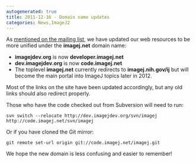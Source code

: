 ```yaml
---
autogenerated: true
title: 2011-12-16 - Domain name updates
categories: News,ImageJ2
---
```


As [mentioned on the mailing list](/ij/pipermail/imagej-devel/2011-November/000544.html), we have updated our web resources to be more unified under the **imagej.net** domain name:

-   **imagejdev.org** is now **developer.imagej.net**
-   **dev.imagejdev.org** is now **code.imagej.net**
-   The toplevel **imagej.net** currently redirects to **imagej.nih.gov/ij** but will become the main portal into ImageJ topics later in 2012.

Most of the links on the site have been updated accordingly, but any old links should also redirect properly.

Those who have the code checked out from Subversion will need to run:

    svn switch --relocate http://dev.imagejdev.org/svn/imagej http://code.imagej.net/svn/imagej

Or if you have cloned the Git mirror:

    git remote set-url origin git://code.imagej.net/imagej.git

We hope the new domain is less confusing and easier to remember!

 
